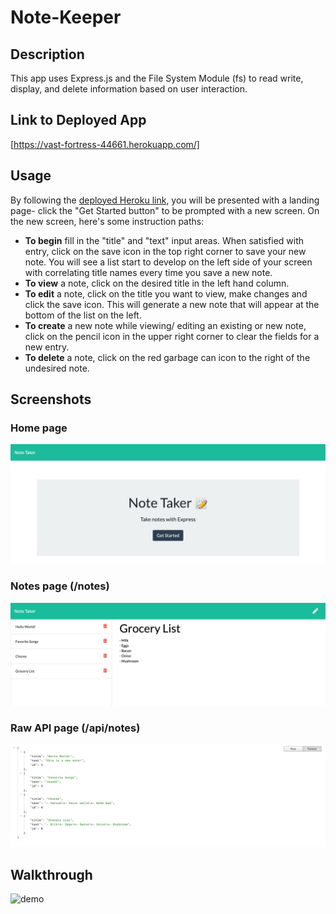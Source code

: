 # Note-Keeper

## Description
This app uses Express.js and the File System Module (fs) to read write, display, and delete information based on user interaction.

## Link to Deployed App
[https://vast-fortress-44661.herokuapp.com/]

## Usage
By following the [deployed Heroku link](https://vast-fortress-44661.herokuapp.com/), you will be presented with a landing page- click the "Get Started button" to be prompted with a new screen.
On the new screen, here's some instruction paths:
* **To begin** fill in the "title" and "text" input areas. When satisfied with entry, click on the save icon in the top right corner to save your new note. You will see a list start to develop on the left side of your screen with correlating title names every time you save a new note.
* **To view** a note, click on the desired title in the left hand column. 
* **To edit** a note, click on the title you want to view, make changes and click the save icon. This will generate a new note that will appear at the bottom of the list on the left.
* **To create** a new note while viewing/ editing an existing or new note, click on the pencil icon in the upper right corner to clear the fields for a new entry.
* **To delete** a note, click on the red garbage can icon to the right of the undesired note.

## Screenshots
### Home page
<img src="./Assets/landing.png" alt="home">

### Notes page (/notes)
<img src="./Assets/notes.png" alt="notes">

### Raw API page (/api/notes)
<img src="./Assets/api.png" alt="apiNotes">

## Walkthrough
<img src="./Assets/demo.gif" alt="demo">
